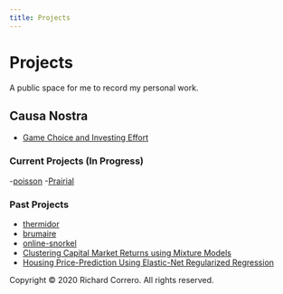 ```yaml
---
title: Projects
---
```


# Projects
A public space for me to record my personal work.


## Causa Nostra
- [Game Choice and Investing Effort](notes/game_choice.md)

### Current Projects (In Progress)
-[poisson](https://github.com/rcorrero/poisson)
-[Prairial](notes/prairial.md)

### Past Projects
- [thermidor](https://github.com/rcorrero/thermidor)
- [brumaire](https://github.com/rcorrero/brumaire)
- [online-snorkel](https://github.com/rcorrero/CS-229-Final-Project/tree/master/project_code)
- [Clustering Capital Market Returns using Mixture Models](https://github.com/rcorrero/clustering-capital-markets)
- [Housing Price-Prediction Using Elastic-Net Regularized Regression](https://github.com/rcorrero/enet-house-prices)


Copyright © 2020 Richard Correro. All rights reserved.
